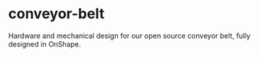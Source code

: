 # conveyor-belt
Hardware and mechanical design for our open source conveyor belt, fully designed in OnShape.
